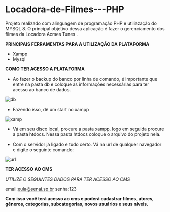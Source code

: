 # Locadora-de-Filmes---PHP
Projeto realizado com alinguagem de programação PHP e utiliazação do MYSQL 8. O principal objetivo dessa aplicação é fazer o gerenciamento dos filmes da Locadora Acmes Tunes .


**PRINCIPAIS FERRAMENTAS PARA A UTILIZAÇÃO DA PLATAFORMA**

- Xampp
- Mysql

**COMO TER ACESSO A PLATAFORMA**

- Ao fazer o backup do banco por linha de comando, é importante que entre na pasta db e coloque as informações necessárias para ter acesso ao banco de dados.

![db](https://user-images.githubusercontent.com/47863213/69901729-2795af80-1364-11ea-922d-991767cc979a.png)

- Fazendo isso, dê um start no xampp

![xamp](https://user-images.githubusercontent.com/47863213/69901749-8ce9a080-1364-11ea-8851-4ffa82923f1e.png)

- Vá em seu disco local, procure a pasta xampp, logo em seguida procure a pasta htdocs. Nessa pasta htdocs coloque o arquivo do projeto nela.

- Com o servidor já ligado e tudo certo. Vá na url de qualquer navegador e digite o seguinte comando:

![url](https://user-images.githubusercontent.com/47863213/69902044-e8695d80-1367-11ea-8c02-1cf17a87325d.png)

**TER ACESSO AO CMS**

*UTILIZE O SEGUINTES DADOS PARA TER ACESSO AO CMS*

email:eula@senai.sp.br
senha:123

**Com isso você terá acesso ao cms e poderá cadastrar filmes, atores, gêneros, categorias, subcategorias, novos usuários e seus níveis.**

